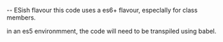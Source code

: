-- ESish flavour
this code uses a es6+ flavour, especlally for class members.

in an es5 environmment, the code will need to be transpiled using babel.
